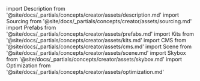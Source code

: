 import Description from '@site/docs/_partials/concepts/creator/assets/description.md'
import Sourcing from '@site/docs/_partials/concepts/creator/assets/sourcing.md'
import Prefabs from '@site/docs/_partials/concepts/creator/assets/prefabs.md'
import Kits from '@site/docs/_partials/concepts/creator/assets/kits.md'
import CMS from '@site/docs/_partials/concepts/creator/assets/cms.md'
import Scene from '@site/docs/_partials/concepts/creator/assets/scene.md'
import Skybox from '@site/docs/_partials/concepts/creator/assets/skybox.md'
import Optimization from '@site/docs/_partials/concepts/creator/assets/optimization.md'

<Description />
<Sourcing />
<Prefabs />
<Kits />
<CMS />
<Scene />
<Skybox />
<Optimization />
